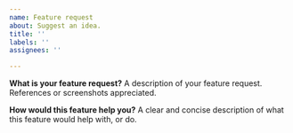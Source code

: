 ```yaml
---
name: Feature request
about: Suggest an idea.
title: ''
labels: ''
assignees: ''

---
```


**What is your feature request?**
A description of your feature request. References or screenshots appreciated. 

**How would this feature help you?**
A clear and concise description of what this feature would help with, or do.
